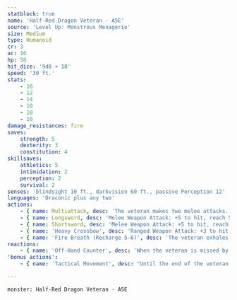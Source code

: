 ```yaml
---
statblock: true
name: 'Half-Red Dragon Veteran - A5E'
source: 'Level Up: Monstrous Menagerie'
size: Medium
type: Humanoid
cr: 3
ac: 16
hp: 58
hit_dice: '9d8 + 18'
speed: '30 ft.'
stats:
    - 16
    - 12
    - 14
    - 10
    - 10
    - 10
damage_resistances: fire
saves:
    strength: 5
    dexterity: 3
    constitution: 4
skillsaves:
    athletics: 5
    intimidation: 2
    perception: 2
    survival: 2
senses: 'blindsight 10 ft., darkvision 60 ft., passive Perception 12'
languages: 'Draconic plus any two'
actions:
    - { name: Multiattack, desc: 'The veteran makes two melee attacks.' }
    - { name: Longsword, desc: 'Melee Weapon Attack: +5 to hit, reach 5 ft., one target. Hit: 7 (1d8 + 3) slashing damage.' }
    - { name: Shortsword, desc: 'Melee Weapon Attack: +5 to hit, reach 5 ft., one target. Hit: 6 (1d6 + 3) piercing damage.' }
    - { name: 'Heavy Crossbow', desc: 'Ranged Weapon Attack: +3 to hit, range 100/400 ft., one target. Hit: 6 (1d10 + 1) piercing damage.' }
    - { name: 'Fire Breath (Recharge 5-6)', desc: 'The veteran exhales a blast of fire that fills a 15-foot cone. Each creature in that area makes a DC 15 Dexterity saving throw, taking 24 (7d6) fire damage on a failed save or half damage on a success. A creature who fails the saving throw also suffers 5 (1d10) ongoing fire damage. At the end of each of its turns, it can repeat the saving throw, ending the ongoing damage on a success. This fire can also be put out in typical ways, such as immersion in water, and a creature who uses an action to drop prone can put out the fire with a DC 10 Dexterity saving throw.' }
reactions:
    - { name: 'Off-Hand Counter', desc: 'When the veteran is missed by a melee attack by an attacker it can see within 5 feet, the veteran makes a shortsword attack against the attacker.' }
'bonus actions':
    - { name: 'Tactical Movement', desc: "Until the end of the veteran's turn, its Speed is halved and its movement doesn't provoke opportunity attacks." }

---
```

```statblock
monster: Half-Red Dragon Veteran - A5E
```
